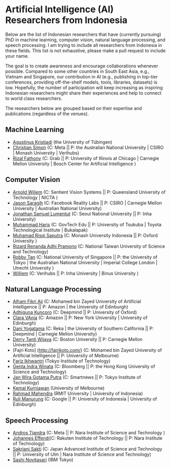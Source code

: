 # Artificial Intelligence (AI) Researchers from Indonesia


Below are the list of Indonesian researchers that have (currently pursuing) PhD in machine learning, computer vision, natural language processing, and speech processing.
I am trying to include all researchers from Indonesia in these fields. 
This list is not exhaustive, please make a pull request to include your name.

The goal is to create awareness and encourage collaborations whenever possible. 
Compared to some other countries in South East Asia, e.g., Vietnam and Singapore, our contribution in AI (e.g., publishing in top-tier conferences, providing off-the-shelf models, tools, libraries, datasets) is low.
Hopefully, the number of participation will keep increasing as inspiring Indonesian researchers might share their experiences and help to connect to world class researchers.

The researchers below are grouped based on their expertise and publications (regardless of the venues).

## Machine Learning
- [Agustinus Kristiadi](https://agustinus.kristia.de/about) (the University of Tübingen)
- [Christian Simon](https://chrysts.github.io/) (C: Meta || P: the Australian National University | CSIRO | Monash University | Verihubs)
- [Rizal Fathony](https://rizal.fathony.com/) (C: Grab || P: University of Illinois at Chicago | Carnegie Mellon University | Bosch Center for Artificial Intelligence ) 


## Computer Vision 
 
- [Arnold Wiliem](https://sites.google.com/view/arnoldwiliem/home) (C: Sentient Vision Systems  || P: Queensland University of Technology | NICTA )
- [Jason Saragih](https://scholar.google.co.uk/citations?user=ss-IvjMAAAAJ&hl=en) (C: Facebook Reality Labs || P: CSIRO | Carnegie Mellon University | Australian National University)
- [Jonathan Samuel Lumentut](https://scholar.google.co.kr/citations?user=uA6-M68AAAAJ&hl=en) (C: Seoul National University || P: Inha University)
- [Muhammad Haris](https://alterzero.github.io/) (C: GovTech Edu || P: University of Tsukuba | Toyota Technological Institute | Bukalapak)
- [Muhamad Risqi Saputra](https://risqiutama.github.io/) (C: Monash University Indonesia || P: Oxford University )
- [Rizard Renanda Adhi Pramono](https://scholar.google.com/citations?user=W1FtdzYAAAAJ&hl=en) (C: National Taiwan University of Science and Technology)
- [Robby Tan](https://tanrobby.github.io/) (C: National University of Singapore || P: the University of Tokyo | the Australian National University | Imperial College London | Utrecht University )
- [Williem](https://scholar.google.com/citations?user=XS9FjigAAAAJ&hl=en) (C: Verihubs || P: Inha University | Binus University )



## Natural Language Processing
- [Alham Fikri Aji](https://afaji.github.io/) (C: Mohamed bin Zayed University of Artificial Intelligence || P: Amazon | the University of Edinburgh)
- [Adhiguna Kuncoro](https://scholar.google.com/citations?user=VBkk_NoAAAAJ&hl=en) (C: Deepmind || P: University of Oxford)
- [Clara VAnia](https://claravania.github.io/) (C: Amazon || P: New York University | University of Edinburgh)
- [Dani Yogatama](https://dyogatama.github.io/) (C: Reka | the University of Southern California || P: Deepmind | Carnegie Mellon University)
- [Derry Tanti Wijaya](https://derrywijaya.github.io/web/) (C: Boston University || P: Carnegie Mellon University)
- [Fajri Koto] (http://fajrikoto.com/) (C: Mohamed bin Zayed University of Artificial Intelligence || P: University of Melbourne)
- [Fariz Ikhwantri](https://scholar.google.com/citations?user=vPrwgkMAAAAJ&hl=en) (Tokyo Institute of Technology)
- [Genta Indra Winata](https://gentawinata.com/) (C: Bloomberg || P: the Hong Kong University of Science and Technology)
- [Jan Wira Gotama Putra](https://wiragotama.github.io/) (C: Smartnews || P: Tokyo Institute of Technology)
- [Kemal Kurniawan](https://kkurniawan.com/) (University of Melbourne)
- [Rahmad Mahendra](https://scholar.google.com/citations?user=flxdJ0IAAAAJ&hl=en) (RMIT University | University of Indonesia)
- [Ruli Manurung](https://scholar.google.com/citations?user=ZAIPPZgAAAAJ&hl=en) (C: Google || P: University of Indonesia | University of Edinburgh)

## Speech Processing
- [Andros Tjandra](https://scholar.google.com/citations?user=Bvox_f8AAAAJ&hl=en) (C: Meta || P: Nara Institute of Science and Technology )
- [Johannes Effendi](https://scholar.google.com/citations?user=5LbOnI8AAAAJ&hl=nl)(C: Rakuten Institute of Technology || P: Nara Institute of Technology)
- [Sakriani Sakti](https://www.jaist.ac.jp/~ssakti/index.html) (C:  Japan Advanced Institute of Science and Technology || P: University of Ulm | Nara Institute of Science and Technology)
- [Sashi Novitasari](https://scholar.google.com/citations?user=nkkik34AAAAJ&hl=en) (IBM Tokyo)


